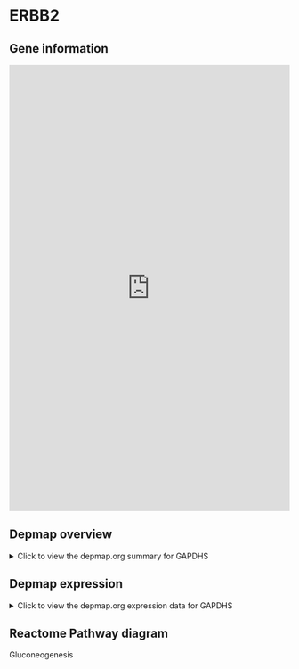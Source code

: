 <h1>ERBB2</h1>

<h2>Gene information</h2>
<iframe src="https://depmap.org/portal/gene/GAPDHS?tab=about" style="border:none;width:100%;height:800px"></iframe>

<h2>Depmap overview</h2>
<details>
  <summary>Click to view the depmap.org summary for GAPDHS</summary>
  <iframe src="https://depmap.org/portal/gene/GAPDHS?tab=overview" style="border:none;width:100%;height:800px"></iframe>
</details>

<h2>Depmap expression</h2>
<details>
  <summary>Click to view the depmap.org expression data for GAPDHS</summary>
  <iframe src="https://depmap.org/portal/gene/GAPDHS?tab=characterization" style="border:none;width:100%;height:800px"></iframe>
</details>



<h2>Reactome Pathway diagram</h2>
Gluconeogenesis
<div id="diagramHolder"></div>

<script>
    //Creating the Reactome Diagram widget
    //Take into account a proxy needs to be set up in your server side pointing to www.reactome.org
    function onReactomeDiagramReady(){  //This function is automatically called when the widget code is ready to be used
        var diagram = Reactome.Diagram.create({
            "placeHolder" : "diagramHolder",
            "width" : 900,
            "height" : 500
        });

        //Initialising it to the "Hemostasis" pathway
        diagram.loadDiagram("R-HSA-70263");

        //Adding different listeners

        diagram.onDiagramLoaded(function (loaded) {
            console.info("Loaded ", loaded);
            diagram.flagItems("BAD");
	    diagram.flagItems("Q92934");
            if (loaded == "R-HSA-70263") diagram.selectItem("R-HSA-70263");
        });

     }
</script>



